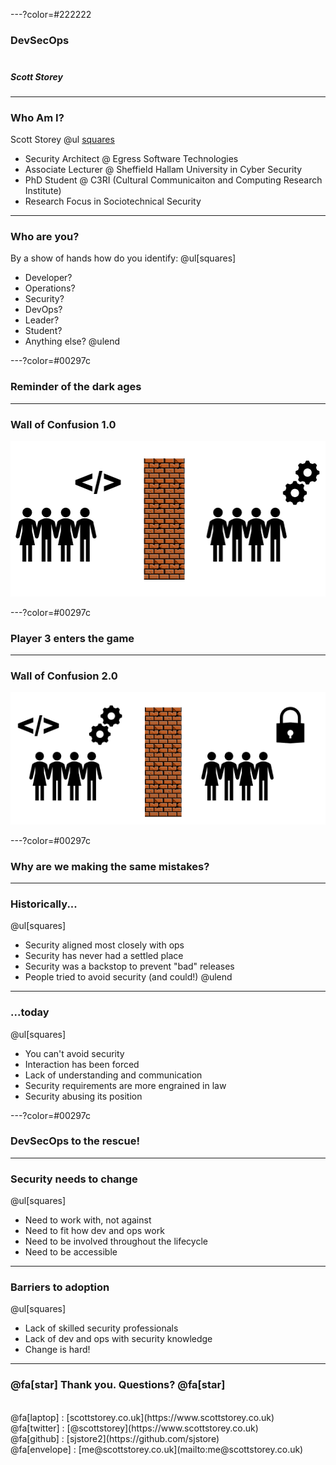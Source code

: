 ---?color=#222222

### DevSecOps<br><br>
##### Scott Storey<br>

---
### Who Am I?
Scott Storey
@ul [squares](false)
- Security Architect @ Egress Software Technologies
- Associate Lecturer @ Sheffield Hallam University in Cyber Security
- PhD Student @ C3RI (Cultural Communicaiton and Computing Research Institute)
- Research Focus in Sociotechnical Security

---
### Who are you?

By a show of hands how do you identify:
@ul[squares]
- Developer?
- Operations?
- Security?
- DevOps?
- Leader?
- Student?
- Anything else?
@ulend

---?color=#00297c

### Reminder of the dark ages

---
### Wall of Confusion 1.0
![Wall of Confusion 1.0](assets/img/wallofconfusion1.png)

---?color=#00297c

### Player 3 enters the game

---
### Wall of Confusion 2.0
![Wall of Confusion 2.0](assets/img/wallofconfusion2.png)

---?color=#00297c

### Why are we making the same mistakes?

---
### Historically...
@ul[squares]
- Security aligned most closely with ops
- Security has never had a settled place
- Security was a backstop to prevent "bad" releases
- People tried to avoid security (and could!)
@ulend

---
### ...today
@ul[squares]
- You can't avoid security
- Interaction has been forced
- Lack of understanding and communication
- Security requirements are  more engrained in law
- Security abusing its position

---?color=#00297c

### DevSecOps to the rescue!

---
### Security needs to change
@ul[squares]
- Need to work with, not against
- Need to fit how dev and ops work 
- Need to be involved throughout the lifecycle
- Need to be accessible

---
### Barriers to adoption
@ul[squares]
- Lack of skilled security professionals
- Lack of dev and ops with security knowledge
- Change is hard! 

---
### @fa[star] Thank you. Questions? @fa[star]
<br>
@fa[laptop] : [scottstorey.co.uk](https://www.scottstorey.co.uk)<br>
@fa[twitter] : [@scottstorey](https://www.scottstorey.co.uk)<br>
@fa[github] : [sjstore2](https://github.com/sjstore)<br>
@fa[envelope] : [me@scottstorey.co.uk](mailto:me@scottstorey.co.uk)<br>
